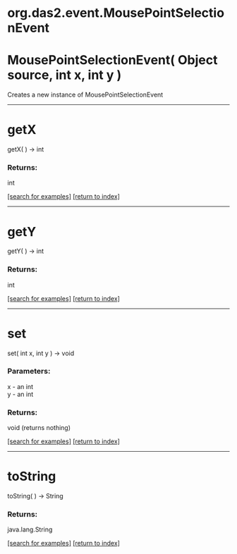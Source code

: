 # org.das2.event.MousePointSelectionEvent



# MousePointSelectionEvent( Object source, int x, int y )
Creates a new instance of MousePointSelectionEvent

***
<a name="getX"></a>
# getX
getX(  ) &rarr; int



### Returns:
int


<a href="https://github.com/autoplot/dev/search?q=getX&unscoped_q=getX">[search for examples]</a>
<a href="https://github.com/autoplot/documentation/blob/master/javadoc/index-all.md">[return to index]</a>

***
<a name="getY"></a>
# getY
getY(  ) &rarr; int



### Returns:
int


<a href="https://github.com/autoplot/dev/search?q=getY&unscoped_q=getY">[search for examples]</a>
<a href="https://github.com/autoplot/documentation/blob/master/javadoc/index-all.md">[return to index]</a>

***
<a name="set"></a>
# set
set( int x, int y ) &rarr; void



### Parameters:
x - an int
<br>y - an int

### Returns:
void (returns nothing)


<a href="https://github.com/autoplot/dev/search?q=set&unscoped_q=set">[search for examples]</a>
<a href="https://github.com/autoplot/documentation/blob/master/javadoc/index-all.md">[return to index]</a>

***
<a name="toString"></a>
# toString
toString(  ) &rarr; String



### Returns:
java.lang.String


<a href="https://github.com/autoplot/dev/search?q=toString&unscoped_q=toString">[search for examples]</a>
<a href="https://github.com/autoplot/documentation/blob/master/javadoc/index-all.md">[return to index]</a>

